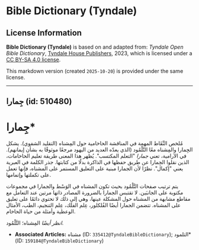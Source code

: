 # Bible Dictionary (Tyndale)

## License Information

**Bible Dictionary (Tyndale)** is based on and adapted from: _Tyndale Open Bible Dictionary_, [Tyndale House Publishers](https://tyndaleopenresources.com/), 2023, which is licensed under a [CC BY-SA 4.0 license](https://creativecommons.org/licenses/by-sa/4.0/legalcode.en).

This markdown version (created `2025-10-20`) is provided under the same license.



--------------------------------

## جِمارا (id: 510480)

جِمارا\*
========

مُلخص النِّقَاط المهمة في المناقشة الحاخامية حول المِشناه (التقليد الشفوي). يشكل الجِمارا والمِشناه معًا التَّلْمُود (الذي يعدّه العديد من اليهود مرجعًا موثوقًا به بشأن إيمانهم). في الآرامية، تعني *جمارا* "التعلم المكتسب". يُظهر هذا المعنى طريقة تعليم الحاخامات، الذين نقلوا الجِمارا عن طريق حفظها في الذاكرة بدلًا من كتابتها. جذر الكلمة في العبرية يعني "إكمال". نظرًا لأن الجمارا مبنية على التعليق المستمر على المشناه، فإنها تعمل على تكملتها وإتمامها.

يتم ترتيب صفحات التَّلْمُود بحيث تكون المشناه في الوَسْط والجمارا في مجموعات مكتوبة على الجانبَين. لا تقتبس الجمارا بالضرورة المصادر ذاتها مرتين عند التعامل مع مقاطع مشابهة من المشناه حول المشكلة عينها، وهي إلى ذلك لا تحتوي دائمًا على تعليق على المشناه. تتضمن الجمارا أيضًا الفُلكلور، عِلم الفلَك، عِلم التنجيم، الطب، الأمثال الوعظية وأمثلة من حياة الحاخام.

*انظر أيضًا* المِشناه؛ التَّلْمُود.

* **Associated Articles:** مشناه (ID: `335412@TyndaleBibleDictionary`); التلمود* (ID: `159184@TyndaleBibleDictionary`)

